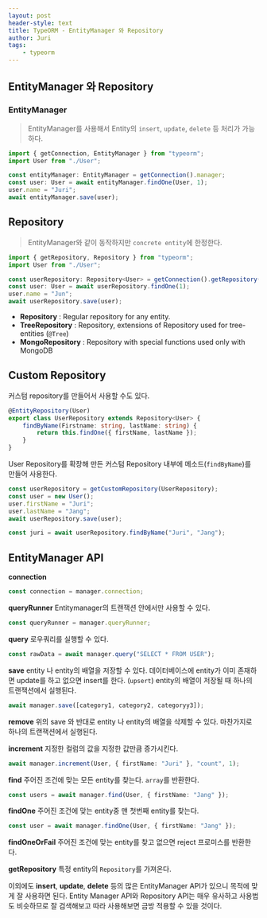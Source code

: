 ```yaml
---
layout: post
header-style: text
title: TypeORM - EntityManager 와 Repository
author: Juri
tags:
    - typeorm
---
```


## EntityManager 와 Repository

### EntityManager

> EntityManager를 사용해서 Entity의 `insert`, `update`, `delete` 등 처리가 가능하다.

```ts
import { getConnection, EntityManager } from "typeorm";
import User from "./User";

const entityManager: EntityManager = getConnection().manager;
const user: User = await entityManager.findOne(User, 1);
user.name = "Juri";
await entityManager.save(user);
```

## Repository

> EntityManager와 같이 동작하지만 `concrete entity`에 한정한다.

```ts
import { getRepository, Repository } from "typeorm";
import User from "./User";

const userRepository: Repository<User> = getConnection().getRepository(User);
const user: User = await userRepository.findOne(1);
user.name = "Jun";
await userRepository.save(user);
```

-   **Repository** : Regular repository for any entity.
-   **TreeRepository** : Repository, extensions of Repository used for tree-entities (`@Tree`)
-   **MongoRepository** : Repository with special functions used only with MongoDB

## Custom Repository

커스텀 repository를 만들어서 사용할 수도 있다.

```ts
@EntityRepository(User)
export class UserRepository extends Repository<User> {
    findByName(Firstname: string, lastName: string) {
        return this.findOne({ firstName, lastName });
    }
}
```

User Repository를 확장해 만든 커스텀 Repository 내부에 메소드(`findByName`)를 만들어 사용한다.

```ts
const userRepository = getCustomRepository(UserRepository);
const user = new User();
user.firstName = "Juri";
user.lastName = "Jang";
await userRepository.save(user);

const juri = await userRepository.findByName("Juri", "Jang");
```

## EntityManager API

**connection**

```ts
const connection = manager.connection;
```

**queryRunner**
Entitymanager의 트랜잭션 안에서만 사용할 수 있다.

```ts
const queryRunner = manager.queryRunner;
```

**query**
로우쿼리를 실행할 수 있다.

```ts
const rawData = await manager.query("SELECT * FROM USER");
```

**save**
entity 나 entity의 배열을 저장할 수 있다. 데이터베이스에 entity가 이미 존재하면 update를 하고 없으면 insert를 한다. (`upsert`) entity의 배열이 저장될 때 하나의 트랜잭션에서 실행된다.

```ts
await manager.save([category1, category2, categoryy3]);
```

**remove**
위의 save 와 반대로 entity 나 entity의 배열을 삭제할 수 있다. 마찬가지로 하나의 트랜잭션에서 실행된다.

**increment**
지정한 컬럼의 값을 지정한 값만큼 증가시킨다.

```ts
await manager.increment(User, { firstName: "Juri" }, "count", 1);
```

**find**
주어진 조건에 맞는 모든 entity를 찾는다. `array`를 반환한다.

```ts
const users = await manager.find(User, { firstName: "Jang" });
```

**findOne**
주어진 조건에 맞는 entity중 맨 첫번째 entity를 찾는다.

```ts
const user = await manager.findOne(User, { firstName: "Jang" });
```

**findOneOrFail**
주어진 조건에 맞는 entity를 찾고 없으면 reject 프로미스를 반환한다.

**getRepository**
특정 entity의 `Repository`를 가져온다.

이외에도 **insert**, **update**, **delete** 등의 많은 EntityManager API가 있으니 목적에 맞게 잘 사용하면 된다. Entity Manager API와 Repository API는 매우 유사하고 사용법도 비슷하므로 잘 검색해보고 따라 사용해보면 금방 적용할 수 있을 것이다.
